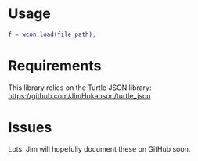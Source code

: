 Usage
=====

```matlab
f = wcon.load(file_path);
```

Requirements
============
This library relies on the Turtle JSON library:
https://github.com/JimHokanson/turtle_json


Issues
======

Lots. Jim will hopefully document these on GitHub soon.